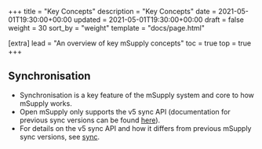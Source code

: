 +++
title = "Key Concepts"
description = "Key Concepts"
date = 2021-05-01T19:30:00+00:00
updated = 2021-05-01T19:30:00+00:00
draft = false
weight = 30
sort_by = "weight"
template = "docs/page.html"

[extra]
lead = "An overview of key mSupply concepts"
toc = true
top = true
+++

## Synchronisation

* Synchronisation is a key feature of the mSupply system and core to how mSupply works.
* Open mSupply only supports the v5 sync API (documentation for previous sync versions can be found [here](https://docs.msupply.org.nz/other_stuff:remote_sync)).
* For details on the v5 sync API and how it differs from previous mSupply sync versions, see [sync](../../sync).
